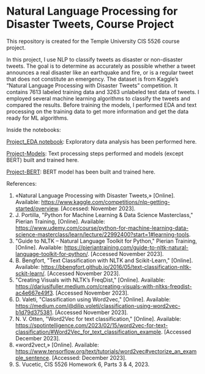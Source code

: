 # Natural Language Processing for Disaster Tweets, Course Project
This repository is created for the Temple University CIS 5526 course project. 

In this project, I use NLP to classify tweets as disaster or non-disaster tweets. The goal is to determine as accurately as possible whether a tweet announces a real disaster like an earthquake and fire, or is a regular tweet that does not constitute an emergency. The dataset is from Kaggle’s “Natural Language Processing with Disaster Tweets” competition. It contains 7613 labeled training data and 3263 unlabeled test data of tweets. I employed several machine learning algorithms to classify the tweets and compared the results. Before training the models, I performed EDA and text processing on the training data to get more information and get the data ready for ML algorithms. 

Inside the notebooks:  

[Project_EDA notebook](https://github.com/altineri/NLP_Project/blob/main/Project_EDA.ipynb): Exploratory data analysis has been performed here. 

[Project-Models](https://github.com/altineri/NLP_Project/blob/main/Project-Models.ipynb): Text processing steps performed and models (except BERT) built and trained here.

[Project-BERT](https://github.com/altineri/NLP_Project/blob/main/Project-BERT.ipynb): BERT model has been built and trained here.


References: 

1. «Natural Language Processing with Disaster Tweets,» [Online]. Available: https://www.kaggle.com/competitions/nlp-getting-started/overview. [Accessed: November 2023].
2. J. Portilla, "Python for Machine Learning & Data Science Masterclass," Pierian Training, [Online]. Available: https://www.udemy.com/course/python-for-machine-learning-data-science-masterclass/learn/lecture/22992400?start=1#learning-tools.
3. "Guide to NLTK – Natural Language Toolkit for Python," Pierian Training, [Online]. Available: https://pieriantraining.com/guide-to-nltk-natural-language-toolkit-for-python/. [Accessed November 2023].
4. B. Bengfort, "Text Classification with NLTK and Scikit-Learn," [Online]. Available: https://bbengfort.github.io/2016/05/text-classification-nltk-sckit-learn/. [Accessed November 2023].
5. "Creating Visuals with NLTK’s FreqDist," [Online]. Available: https://dariuslfuller.medium.com/creating-visuals-with-nltks-freqdist-ac4e667e49f3. [Accessed November 2023].
6. D. Valeti, "Classification using Word2vec," [Online]. Available: https://medium.com/@dilip.voleti/classification-using-word2vec-b1d79d375381. [Accessed November 2023].
7. N. V. Otten, "Word2Vec for text classification," [Online]. Available: https://spotintelligence.com/2023/02/15/word2vec-for-text-classification/#Word2Vec_for_text_classification_example. [Accessed December 2023].
8. «word2vect,» [Online]. Available: https://www.tensorflow.org/text/tutorials/word2vec#vectorize_an_example_sentence. [Accessed: December 2023].
9. S. Vucetic, CIS 5526 Homework 6, Parts 3 & 4, 2023. 




